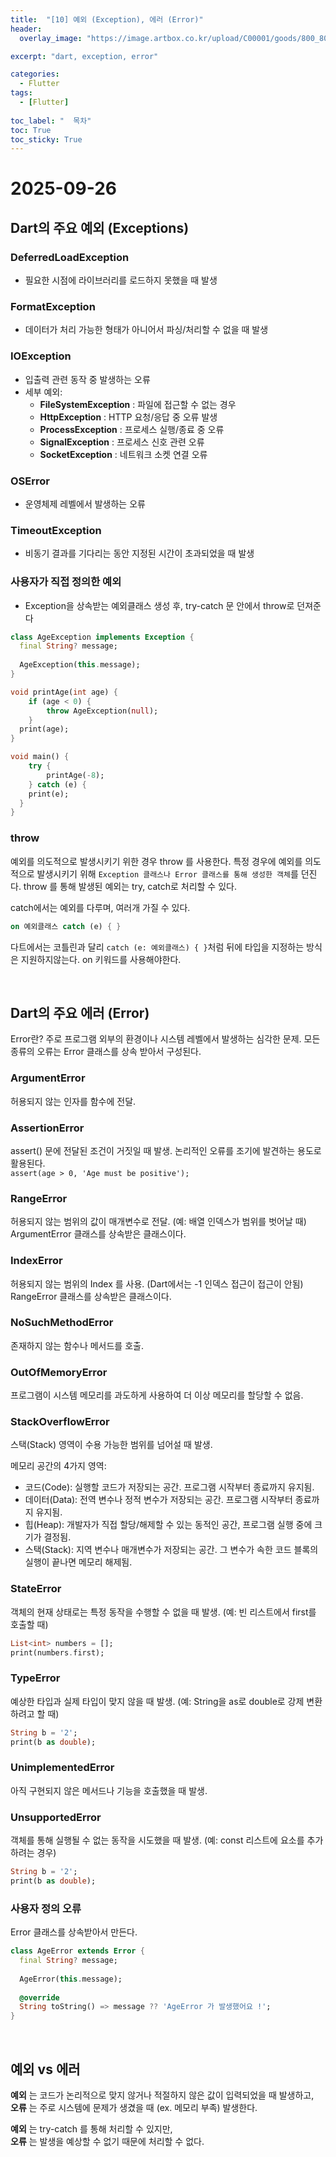 ```yaml
---
title:  "[10] 예외 (Exception), 에러 (Error)"
header:
  overlay_image: "https://image.artbox.co.kr/upload/C00001/goods/800_800/818/230525003912818.jpg?s=/goods/org/818/230525003912818.jpg"

excerpt: "dart, exception, error"

categories:
  - Flutter
tags:
  - [Flutter]
    
toc_label: "  목차"
toc: True
toc_sticky: True
---
```


# 2025-09-26

## Dart의 주요 예외 (Exceptions)

### DeferredLoadException
- 필요한 시점에 라이브러리를 로드하지 못했을 때 발생

### FormatException
- 데이터가 처리 가능한 형태가 아니어서 파싱/처리할 수 없을 때 발생

### IOException
- 입출력 관련 동작 중 발생하는 오류
- 세부 예외:
  - **FileSystemException** : 파일에 접근할 수 없는 경우
  - **HttpException** : HTTP 요청/응답 중 오류 발생
  - **ProcessException** : 프로세스 실행/종료 중 오류
  - **SignalException** : 프로세스 신호 관련 오류
  - **SocketException** : 네트워크 소켓 연결 오류

### OSError
- 운영체제 레벨에서 발생하는 오류

### TimeoutException
- 비동기 결과를 기다리는 동안 지정된 시간이 초과되었을 때 발생

### 사용자가 직접 정의한 예외
- Exception을 상속받는 예외클래스 생성 후, try-catch 문 안에서 throw로 던져준다

```dart
class AgeException implements Exception {
  final String? message;
  
  AgeException(this.message);
}

void printAge(int age) {
	if (age < 0) {
		throw AgeException(null);
	}
  print(age);
}

void main() {
	try {
		printAge(-8);
	} catch (e) {
    print(e);
  }
}
```

### throw
예외를 의도적으로 발생시키기 위한 경우 throw 를 사용한다. 특정 경우에 예외를 의도적으로 발생시키기 위해 `Exception 클래스나 Error 클래스를 통해 생성한 객체`를 던진다. throw 를 통해 발생된 예외는 try, catch로 처리할 수 있다.

catch에서는 예외를 다루며, 여러개 가질 수 있다.

```dart
on 예외클래스 catch (e) { }
```

다트에서는 코틀린과 달리 `catch (e: 예외클래스) { }`처럼 뒤에 타입을 지정하는 방식은 지원하지않는다. on 키워드를 사용해야한다.

<br>

## Dart의 주요 에러 (Error)
Error란? 주로 프로그램 외부의 환경이나 시스템 레벨에서 발생하는 심각한 문제. 모든 종류의 오류는 Error 클래스를 상속 받아서 구성된다.

### ArgumentError
허용되지 않는 인자를 함수에 전달.

### AssertionError
assert() 문에 전달된 조건이 거짓일 때 발생. 논리적인 오류를 조기에 발견하는 용도로 활용된다. <br>
`assert(age > 0, 'Age must be positive');`

### RangeError
허용되지 않는 범위의 값이 매개변수로 전달. (예: 배열 인덱스가 범위를 벗어날 때) <br>
ArgumentError 클래스를 상속받은 클래스이다.

### IndexError
허용되지 않는 범위의 Index 를 사용. (Dart에서는 -1 인덱스 접근이 접근이 안됨)<br>
RangeError 클래스를 상속받은 클래스이다.

### NoSuchMethodError
존재하지 않는 함수나 메서드를 호출.

### OutOfMemoryError
프로그램이 시스템 메모리를 과도하게 사용하여 더 이상 메모리를 할당할 수 없음.

### StackOverflowError
스택(Stack) 영역이 수용 가능한 범위를 넘어설 때 발생.

메모리 공간의 4가지 영역:
- 코드(Code): 실행할 코드가 저장되는 공간. 프로그램 시작부터 종료까지 유지됨.
- 데이터(Data): 전역 변수나 정적 변수가 저장되는 공간. 프로그램 시작부터 종료까지 유지됨.
- 힙(Heap): 개발자가 직접 할당/해제할 수 있는 동적인 공간, 프로그램 실행 중에 크기가 결정됨.
- 스택(Stack): 지역 변수나 매개변수가 저장되는 공간. 그 변수가 속한 코드 블록의 실행이 끝나면 메모리 해제됨.

### StateError
객체의 현재 상태로는 특정 동작을 수행할 수 없을 때 발생. (예: 빈 리스트에서 first를 호출할 때)
```dart
List<int> numbers = [];
print(numbers.first);
```

### TypeError
예상한 타입과 실제 타입이 맞지 않을 때 발생. (예: String을 as로 double로 강제 변환하려고 할 때)
```dart
String b = '2';
print(b as double);
```

### UnimplementedError
아직 구현되지 않은 메서드나 기능을 호출했을 때 발생.

### UnsupportedError
객체를 통해 실행될 수 없는 동작을 시도했을 때 발생. (예: const 리스트에 요소를 추가하려는 경우)
```dart
String b = '2';
print(b as double);
```

### 사용자 정의 오류
Error 클래스를 상속받아서 만든다.
```dart
class AgeError extends Error {
  final String? message;
  
  AgeError(this.message);
  
  @override
  String toString() => message ?? 'AgeError 가 발생했어요 !';
}
```

<br>

## 예외 vs 에러
**예외** 는 코드가 논리적으로 맞지 않거나 적절하지 않은 값이 입력되었을 때 발생하고,<br>
**오류** 는 주로 시스템에 문제가 생겼을 때 (ex. 메모리 부족) 발생한다.

**예외** 는 try-catch 를 통해 처리할 수 있지만,<br>
**오류** 는 발생을 예상할 수 없기 때문에 처리할 수 없다.

<br>
<br>
